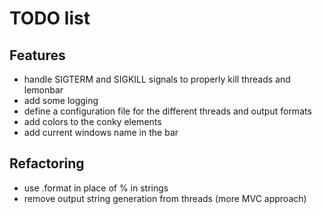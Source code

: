 # TODO list

## Features
- handle SIGTERM and SIGKILL signals to properly kill threads and lemonbar
- add some logging
- define a configuration file for the different threads and output formats
- add colors to the conky elements
- add current windows name in the bar

## Refactoring
- use .format in place of % in strings
- remove output string generation from threads (more MVC approach)
